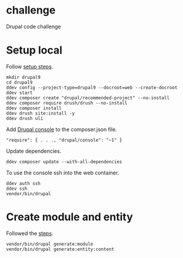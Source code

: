 # challenge
Drupal code challenge

# Setup local
Follow [setup steps](https://ddev.readthedocs.io/en/stable/users/cli-usage/#drupal-9-quickstart).

    mkdir drupal9
    cd drupal9
    ddev config --project-type=drupal9 --docroot=web --create-docroot
    ddev start
    ddev composer create "drupal/recommended-project" --no-install
    ddev composer require drush/drush --no-install
    ddev composer install
    ddev drush site:install -y
    ddev drush uli

Add [Drupal console](https://drupalconsole.com/docs/en/commands/) to the composer.json file.

    "require": { . . ., "drupal/console": "~1" }

Update dependencies.

    ddev composer update --with-all-dependencies

To use the console ssh into the web container.

    ddev auth ssh
    ddev ssh
    vendor/bin/drupal

# Create module and entity
Followed the [steps](https://opensenselabs.com/blog/tech/how-create-custom-entity-drupal-8).

    vendor/bin/drupal generate:module
    vendor/bin/drupal generate:entity:content
